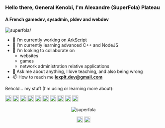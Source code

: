 ### Hello there, General Kenobi, I'm Alexandre (SuperFola) Plateau
#### A French gamedev, sysadmin, pldev and webdev
<p align="left"> <img src=https://komarev.com/ghpvc/?username=superfola alt=superfola/> </p>

- 🔭 I’m currently working on [ArkScript](https://github.com/ArkScript-lang/Ark)
- 🌱 I’m currently learning advanced C++ and NodeJS
- 👯 I’m looking to collaborate on
    - websites
    - games
    - network administration relative applications
- 💬 Ask me about anything, I love teaching, and also being wrong
- 📫 How to reach me **lexplt.dev@gmail.com**

<p>Behold... my stuff (I'm using or learning more about):</p>

<p align="left"><img src=https://konpa.github.io/devicon/devicon.git/icons/bootstrap/bootstrap-plain.svg alt=bootstrap width="20" height="20"/> <img src=https://konpa.github.io/devicon/devicon.git/icons/c/c-original.svg alt=c width="20" height="20"/> <img src=https://konpa.github.io/devicon/devicon.git/icons/cplusplus/cplusplus-original.svg alt=cplusplus width="20" height="20"/> <img src=https://konpa.github.io/devicon/devicon.git/icons/css3/css3-original-wordmark.svg alt=css3 width="20" height="20"/> <img src=https://konpa.github.io/devicon/devicon.git/icons/docker/docker-original-wordmark.svg alt=docker width="20" height="20"/> <img src=https://konpa.github.io/devicon/devicon.git/icons/html5/html5-original-wordmark.svg alt=html5 width="20" height="20"/> <img src=https://konpa.github.io/devicon/devicon.git/icons/javascript/javascript-original.svg alt=javascript width="20" height="20"/> <img src=https://konpa.github.io/devicon/devicon.git/icons/php/php-original.svg alt=php width="20" height="20"/> <img src=https://konpa.github.io/devicon/devicon.git/icons/nodejs/nodejs-original-wordmark.svg alt=nodejs width="20" height="20"/> <img src=https://konpa.github.io/devicon/devicon.git/icons/python/python-original-wordmark.svg alt=python width="20" height="20"/></p><p align="center"> <img src=https://github-readme-stats.vercel.app/api?username=superfola&show_icons=true alt=superfola /> </p>

<p align="center">
<a href=https://dev.to/superfola target="blank"><img align="center" src=https://cdn.jsdelivr.net/npm/simple-icons@3.0.1/icons/dev-dot-to.svg alt="superfola" height="20" width="20" /></a>
<a href=https://twitter.com/lexplt target="blank"><img align="center" src=https://cdn.jsdelivr.net/npm/simple-icons@3.0.1/icons/twitter.svg alt="lexplt" height="20" width="20" /></a>
</p>
